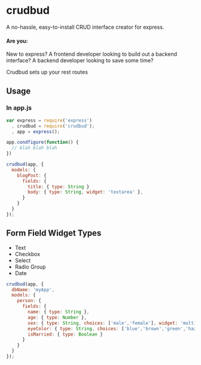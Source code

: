 crudbud
=======

A no-hassle, easy-to-install CRUD interface creator for express.


#### Are you:
New to express? A frontend developer looking to build out a backend interface? A backend developer looking to save some time?

Crudbud sets up your rest routes


## Usage
### In app.js
```javascript
var express = require('express')
  , crudbud = require('crudbud');
  , app = express();

app.condfigure(function() {
  // blah blah blah
})

crudbud(app, {
  models: {
    blogPost: {
      fields: {
        title: { type: String }
        body: { type: String, widget: 'textarea' },
      }
    }
  }
});

```

## Form Field Widget Types

* Text
* Checkbox
* Select
* Radio Group
* Date


```javascript
crudbud(app, {
  dbName: 'myApp',
  models: {
    person: {
      fields: {
        name: { type: String },
        age: { type: Number },
        sex: { type: String, choices: ['male','female'], widget: 'multipleRadio' },
        eyeColor: { type: String, choices: ['blue','brown','green','hazel'] },
        isMarried: { type: Boolean }
      }
    }
  }
});
```